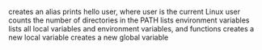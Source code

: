 creates an alias
prints hello user, where user is the current Linux user
counts the number of directories in the PATH
lists environment variables
 lists all local variables and environment variables, and functions
creates a new local variable
creates a new global variable
